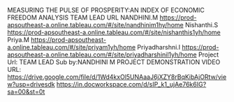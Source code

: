 MEASURING THE PULSE OF PROSPERITY:AN INDEX OF ECONOMIC FREEDOM ANALYSIS
TEAM LEAD URL
NANDHINI.M
https://prod-apsoutheast-a.online.tableau.com/#/site/nandhinim1hy/home
Nishanthi.S
https://prod-apsoutheast-a.online.tableau.com/#/site/nishanthis1yh/home
Priya.M
https://prod-apsoutheast-a.online.tableau.com/#/site/priyam1yh/home
Priyadharshni.I
https://prod-apsoutheast-a.online.tableau.com/#/site/priyadharshinil1yh/home
Project Url:
TEAM LEAD
Sub by:NANDHINI M
PROJECT DEMONSTRATION VIDEO URL:
https://drive.google.com/file/d/1Wd4kxOl5UNAaaJ6jXZY8rBqKibAjORtw/view?usp=drivesdk
https://in.docworkspace.com/d/sIP_k1_ujAe76k6IG?sa=00&st=0t
